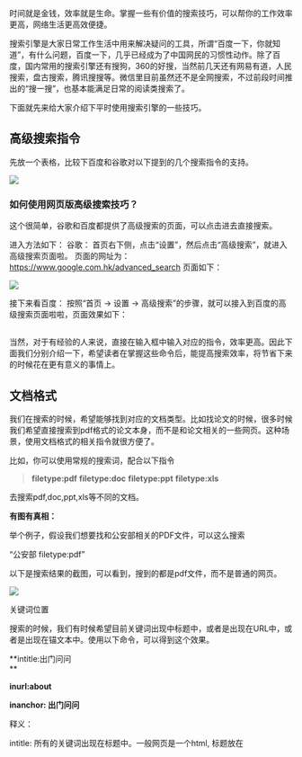时间就是金钱，效率就是生命。掌握一些有价值的搜索技巧，可以帮你的工作效率更高，网络生活更高效便捷。  

搜索引擎是大家日常工作生活中用来解决疑问的工具，所谓“百度一下，你就知道”，有什么问题，百度一下，几乎已经成为了中国网民的习惯性动作。除了百度，国内常用的搜索引擎还有搜狗，360的好搜，当然前几天还有网易有道，人民搜索，盘古搜索，腾讯搜搜等。微信里目前虽然还不是全网搜索，不过前段时间推出的“搜一搜”，也基本能满足日常的阅读类搜索了。

下面就先来给大家介绍下平时使用搜索引擎的一些技巧。

## 高级搜索指令

先放一个表格，比较下百度和谷歌对以下提到的几个搜索指令的支持。  

![](http://mmbiz.qpic.cn/mmbiz_png/qX2ED6UwyKGzZvp4XK8pnLiadYuuA03oIpRdokIC95zfx0lSKhfWwViaSUlZN6vwnGqLfp1a4qYrR1pJIcrpdRuA/640?wx_fmt=png&tp=webp&wxfrom=5&wx_lazy=1&wx_co=1)

### 如何使用网页版高级搜索技巧？

这个很简单，谷歌和百度都提供了高级搜索的页面，可以点击进去直接搜索。

进入方法如下：
谷歌：
首页右下侧，点击“设置”，然后点击“高级搜索”，就进入高级搜索页面啦。
页面的网址为：
https://www.google.com.hk/advanced_search
页面如下：

![](http://mmbiz.qpic.cn/mmbiz_png/qX2ED6UwyKGzZvp4XK8pnLiadYuuA03oId3qqjI2g1s5WYYa8ZmtoDsn0FdHhexxphcZkQ9cDSEr9dTTbrIbglA/640?wx_fmt=png&tp=webp&wxfrom=5&wx_lazy=1&wx_co=1)

接下来看百度：
按照“首页 -> 设置 -> 高级搜索”的步骤，就可以接入到百度的高级搜索页面啦啦，页面效果如下：

![](data:image/gif;base64,iVBORw0KGgoAAAANSUhEUgAAAAEAAAABCAYAAAAfFcSJAAAADUlEQVQImWNgYGBgAAAABQABh6FO1AAAAABJRU5ErkJggg==)

当然，对于有经验的人来说，直接在输入框中输入对应的指令，效率更高。因此下面我们分别介绍一下，希望读者在掌握这些命令后，能提高搜索效率，将节省下来的时候花在更有意义的事情上。

## 文档格式  

我们在搜索的时候，希望能够找到对应的文档类型。比如找论文的时候，很多时候我们希望直接搜索到pdf格式的论文本身，而不是和论文相关的一些网页。这种场景，使用文档格式的相关指令就很方便了。

比如，你可以使用常规的搜索词，配合以下指令

> **filetype:pdf**
> **filetype:doc**
> **filetype:ppt**
> **filetype:xls**

去搜索pdf,doc,ppt,xls等不同的文档。

**有图有真相：**

举个例子，假设我们想要找和公安部相关的PDF文件，可以这么搜索

“公安部 filetype:pdf”

以下是搜索结果的截图，可以看到，搜到的都是pdf文件，而不是普通的网页。

![](http://mmbiz.qpic.cn/mmbiz_png/qX2ED6UwyKGzZvp4XK8pnLiadYuuA03oIfPH3vkf6ia95JBdWOWuht7jBMibBMTM5eFSFUAyJdZbosg8TXllcAg2Q/640?wx_fmt=png&tp=webp&wxfrom=5&wx_lazy=1&wx_co=1)  

关键词位置

  

搜索的时候，我们有时候希望目前关键词出现中标题中，或者是出现在URL中，或者是出现在锚文本中。使用以下命令，可以得到这个效果。

  

**intitle:出门问问  
**

**inurl:about**

**inanchor: 出门问问**

  

释义：

intitle: 所有的关键词出现在标题中。一般网页是一个html, 标题放在<title>这个标签中。标题一般是网页的核心信息。假如我们只想找标题中含有某个词的网页，就可以在查询词前加上"intitle:"这个指令。

  

inurl: URL 就是网页的链接。比如百度的链接为

http://www.baidu.com/

如果搜索 "inurl:baidu",将会找到在URL中包括“baidu”这个词的所有网页。网页正文和标题倒是不一定会出现"baidu"。

  

inanchor: 比如百度的首页，一般不会出现“搜索引擎”。但是我们找到“搜索引擎”的时候，百度一般都出现在结果中。这个就是因为有大量指向百度首页的anchor 包含“搜索引擎”这些词汇。anchor 就是锚文本的意思。比如“[C++基础库](http://mp.weixin.qq.com/s?__biz=MzI3NzE1NDcyNQ==&mid=2247483802&idx=1&sn=3b8f0f1716eb3f72f766b02931a03fc4&chksm=eb6bdf50dc1c5646fc9d0cdecaca8d03fcb1a9e0e04ed2051beb259e3db6bd2e88da8ef1ec9f&scene=21#wechat_redirect)”，这里的“C++基础库”就是锚文本，用于描述目标网页的内容。一般会取目标网页的标题，或者是一些描述能力强的摘要信息。锚文本指向的链接，就是link了。微信近期放开了公众号内的链接，我这里举的例子，指向的就是我之前写的《不要再重复造轮子了，造牢固的地基吧》那篇文章的地址。

  

**有图有真相：**

  

搜索：“intitle:出门问问”，会搜索出来网页标题里，包含出门问问的所有网页。结果如下图：

  

![](http://mmbiz.qpic.cn/mmbiz_png/qX2ED6UwyKGzZvp4XK8pnLiadYuuA03oIBA92j0W8VjficJCllLVHdgCsPJ7vO9S3QtXyvBMkFYyXHOF92CjXawQ/640?wx_fmt=png&tp=webp&wxfrom=5&wx_lazy=1&wx_co=1)

  

站内搜索

  

有时候我们希望搜某个特定网站的内容。比如你自己开了一个博客，你希望搜索一下百度上索引了你博客的多少文章，你就可以使用站内搜索这个功能啦。

  

当然，前几年很多人通过这个技能，找一些网盘资源等，也算是活学活用。

你浏览某个论坛，但是非会员无法使用搜索功能，或者是搜索一次就被禁用一分钟，很不爽怎么办？这时候也是这个技能发挥作用的时候。当然网页搜索的爬虫并非万能的，有时候目标网站，百度或者谷歌爬虫收录也不是很全就是了。

  

**有图有真相：**

示例：搜索出门问问投资的相关文章，仅搜索bbs.ticwear.com 这个网站。

query :  “投资 site:bbs.ticwear.com”

搜索结果如下图，可以看到搜索到的网页，都是bbs.ticwear.com这个论坛上的。

  

![](http://mmbiz.qpic.cn/mmbiz_png/qX2ED6UwyKGzZvp4XK8pnLiadYuuA03oIyQ19KPyNjeCg0hickFkFDNI84z5YxMSDstiaKgkLIDs5wZdRVjWAIzLw/640?wx_fmt=png&tp=webp&wxfrom=5&wx_lazy=1&wx_co=1)

  

再举个例子，最近人工智能这么火，我想看看36kr这个网站上有关人工智能的相关文章，涨涨知识。

  

该怎么办？ 看下图吧。

  

![](http://mmbiz.qpic.cn/mmbiz_png/qX2ED6UwyKGzZvp4XK8pnLiadYuuA03oIiceWRhDXbGcMUjqKv2ZUIt9R59UDMoBby6hHtt0OpDhk2WHhS40w38Q/640?wx_fmt=png&tp=webp&wxfrom=5&wx_lazy=1&wx_co=1)

  

关键词信息

  

一般我们搜索的时候，想到几次词，都是几个词放在一起搜索。比如我们想找一些和公安部培训相关的网页，我们一般搜索  公安部培训  这几个字。搜索结果如下图所示：

  

![](http://mmbiz.qpic.cn/mmbiz_png/qX2ED6UwyKGzZvp4XK8pnLiadYuuA03oIhtKPfWWFRs8AAKjNpbiacKWKKIQfguFZ2VeRApL9hdgEsHjdQAqDPHQ/640?wx_fmt=png&tp=webp&wxfrom=5&wx_lazy=1&wx_co=1)

  

可以看到，搜索结果中，公安部 和 培训 两个词不一定都挨在一起。如果我们想找到“公安部”和“培训”两个词挨在一起，怎么办呢？

  

这个时候，可以使用引号，将两个词放在引号中，query :  “公安部培训”  

搜索结果如下图，可以看到，搜索到的网页，公安部和培训两个字都是挨在一起的。

  

![](http://mmbiz.qpic.cn/mmbiz_png/qX2ED6UwyKGzZvp4XK8pnLiadYuuA03oIlSv8vyibZUoslEW1r8tfdAVISbpC5ibQywaYod9WAP6PG0XQ15Zozgag/640?wx_fmt=png&tp=webp&wxfrom=5&wx_lazy=1&wx_co=1)

  

有时候，我们搜索一些词，只是希望几个词命中了其中一个就可以，应该怎么办呢？这时候可以使用 OR 这个指令，注释需要全部大写。另外，百度的查询方式不太一样，需要使用括号括起来。  

  

**有图有真相：**

query :

谷歌：树木 OR 种子 OR 草

百度：(树木种子草)

  

搜索结果如下图，可以看到有一些结果包含树木，有一些结果包含草，有一些结果包含两个到三个关键词

  

  

![](http://mmbiz.qpic.cn/mmbiz_png/qX2ED6UwyKGzZvp4XK8pnLiadYuuA03oIH7BsVbsxKNDdbuUEYlPgwibtuL3ZNyzQkmtTwGR0HLib9pPTcA79gwjw/640?wx_fmt=png&tp=webp&wxfrom=5&wx_lazy=1&wx_co=1)

  

  

如果我们搜索某个词的时候，经常出现相关的另一个词，但是这不是我们想要的，这个时候在不需要的字词前添加一个减号，就可以过滤掉不包含该词的结果啦。

  

有图有真相：

query： 搜索引擎，结果中会出现不少和谷歌有关的网页。

query：  搜索引擎 -谷歌，搜索结果中，有关谷歌的网页会被过滤掉。

  

如下图，搜索“搜索引擎”，第三条和第五条包含谷歌这个关键词

  

![](http://mmbiz.qpic.cn/mmbiz_png/qX2ED6UwyKGzZvp4XK8pnLiadYuuA03oI5UOv4vOYKY9UdbE1OQnDGBw8EtkbXJ79XTQK2nLwtKkuTskGAfDoPg/640?wx_fmt=png&tp=webp&wxfrom=5&wx_lazy=1&wx_co=1)

  

  

接着，我们搜索“搜索引擎 -谷歌”，搜索结果中都不包括“谷歌”这个关键词。结果如下图：

  

![](http://mmbiz.qpic.cn/mmbiz_png/qX2ED6UwyKGzZvp4XK8pnLiadYuuA03oI31esHdgrweLrqvlYenewwYaoxG54IQZvnZu06I5NMrFvEOwZlJAkRg/640?wx_fmt=png&tp=webp&wxfrom=5&wx_lazy=1&wx_co=1)

  

**cache指令  
**

  

有时候一个网页暂时挂了，成为死链了，你又想看，怎么办？可以使用cache指令，查看搜索引擎的缓存。（百度的话，搜索结果中，有“百度快照”这个链接，点击即可访问）

  

**有图有真相：**

搜索"cache:www.sohu.com"，谷歌会直接重定向到缓存页面，并显示是什么时候的快照。截图如下：

  

![](http://mmbiz.qpic.cn/mmbiz_png/qX2ED6UwyKGzZvp4XK8pnLiadYuuA03oIomW1OYwZl9ib3qWicDSHPbSl2ADNMbpmXFzfKrh1YtPdYkLMh8wbNueg/640?wx_fmt=png&tp=webp&wxfrom=5&wx_lazy=1&wx_co=1)

  

info指令  

  

Google还提供了 info指令，其会显示和快照，相似网页，指向某个网页的网页，包含全部关键词的网页等几个链接。

比如我们搜索"info:youku.com"，出来的结果中，会包含四个链接信息。点击的话，分别相当于

cache:youku.com

related:youku.com

site:youku.com  

"youku.com"

这四个搜索。

  

![](http://mmbiz.qpic.cn/mmbiz_png/qX2ED6UwyKGzZvp4XK8pnLiadYuuA03oIsUvsQneee8vG732sjib358XNAqtQ57BPL1VAegHyTRNgHlblhZAFgmA/640?wx_fmt=png&tp=webp&wxfrom=5&wx_lazy=1&wx_co=1)

其中几个上面都有所介绍。相似网页我这里介绍下。我们发现某个网站比较好玩，想要找相似的网站，就可以使用这个功能了。比如找和花瓣之类的看图网站类似的网站。

  

下面我们使用“related:youku.com”，搜索下和优酷相似的网站有哪些？如下图所示，我们可以很方便地找到土豆，爱奇艺，百度视频，凤凰视频，腾讯视频，搜狐视频等相似网站。

  

![](http://mmbiz.qpic.cn/mmbiz_png/qX2ED6UwyKGzZvp4XK8pnLiadYuuA03oIaSj4cxvwWwr6ibI6XJUY6VzOoGXO7vIrB1ngVa8bAL7Gk05yIkL0rNg/640?wx_fmt=png&tp=webp&wxfrom=5&wx_lazy=1&wx_co=1)

  

限制网页的最后更新时间

  

这个没有对应的指令，只能在网页界面中选择。比如要找一天内的有关刘德华的新网页，可以如下图选择“一天内”，然后点击搜索。

  

![](http://mmbiz.qpic.cn/mmbiz_png/qX2ED6UwyKGzZvp4XK8pnLiadYuuA03oILBh4ZLLfD9f7mvkFRwLqmY8GZiau9KmDXXMSxwFQtUNIsEWODIWAS6A/640?wx_fmt=png&tp=webp&wxfrom=5&wx_lazy=1&wx_co=1)  

  

搜索出来的网页，我们可以从摘要信息中看到，都是一天内的。

  

![](http://mmbiz.qpic.cn/mmbiz_png/qX2ED6UwyKGzZvp4XK8pnLiadYuuA03oIoRctedAaZibjIbHCuJgbmybLxbDyptLgfwv6JGQGW3WgGPYnQsfuQfQ/640?wx_fmt=png&tp=webp&wxfrom=5&wx_lazy=1&wx_co=1)  

  

一页显示更多的搜索结果数

  

有时候我们在搜索某个资料，需要经常翻页，不够高效，怎么办呢？这个时候可以在搜索设置中，将每页搜索结果数调整到20条设置50条等。

  

![](http://mmbiz.qpic.cn/mmbiz_png/qX2ED6UwyKGzZvp4XK8pnLiadYuuA03oI6aV9lnNJBfINrjtecGqkgvfDFO9RCr3GAz6ukNk6ibzs9RDAH39xqqg/640?wx_fmt=png&tp=webp&wxfrom=5&wx_lazy=1&wx_co=1)

  

举一些需要翻页的场景：搜索你感兴趣的论文，搜索你感兴趣的人物资料。

  

程序员写爬虫，抓取百度等搜索结果页，也可以考虑调整这个对应的URL参数，一次性抓取更多的搜索结果。

  

搜索经验

  

介绍了这么多搜索指令，有时候没有谷歌也是白搭。最后再附上一些搜索经验，作为补充。

  

-   技术搜索最好能访问谷歌。
    
-   学会挑选搜索关键词，尝试变换关键词。比如少一个词，多一个词，换个说法，换个同义词，换个别名，换个英文名等。
    
-   技术问题可以使用"site:"指令，搜索下stackoverflow.com这个网站上的问答。
    
-   不知道怎么使用谷歌，搜索下“VPN”相关网页。
    
-   学好英文。一些问题，能用英文搜就不要用中文。
    
-   英文不好也没问题，使用下谷歌翻译，翻译为英文单词，再使用英文搜索。  
    
-   谷歌无法使用，那就试试必应吧。
    
-   尝试使用谷歌或百度的高级搜索框的各个输入框，熟能生巧。
    
-   英文网页看不懂，可以试试谷歌翻译插件。
    
-   程序员编译错误不知道怎么解决，把编译错误在谷歌搜索下。如果编译错误是中文的，那么先调为中文的，不知道怎么调的，先搜索下。
    
-   专业领域，了解下有没有更专业的垂直搜索。比如搜视频种子，最好使用种子搜索。当然搜索种子搜索网站，可以使用通用搜索。
    
-   花半小时搜索免费资源，有时候不如花钱买个会员。时间就是金钱，省时间就是省钱，省生命。
    

  

大家有什么其他的搜索技巧需要了解，或者分享的，欢迎留言交流。

<!--stackedit_data:
eyJoaXN0b3J5IjpbLTU5NzE5NDkwNF19
-->